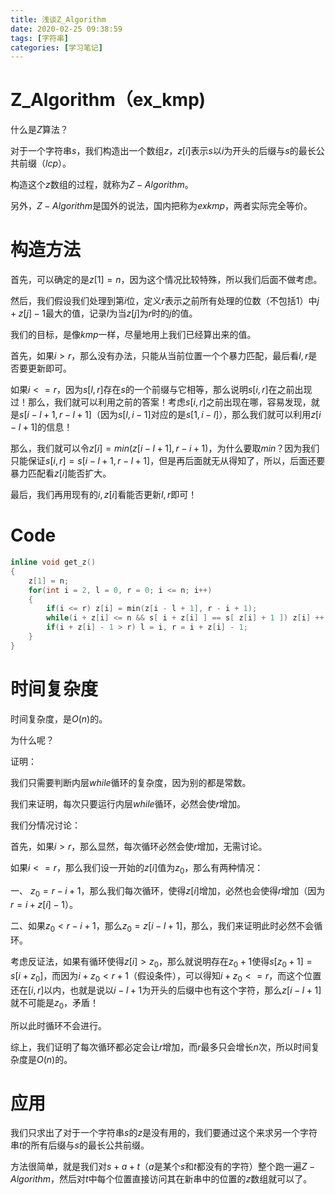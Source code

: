 ```yaml
---
title: 浅谈Z_Algorithm
date: 2020-02-25 09:38:59
tags: [字符串]
categories: [学习笔记]
---
```


# Z_Algorithm（ex_kmp)

什么是$Z$算法？

对于一个字符串$s$，我们构造出一个数组$z$，$z[i]$表示$s$以$i$为开头的后缀与$s$的最长公共前缀（$lcp$）。

构造这个$z$数组的过程，就称为$Z-Algorithm$。

另外，$Z-Algorithm$是国外的说法，国内把称为$exkmp$，两者实际完全等价。

<!--more-->

# 构造方法

首先，可以确定的是$z[1]=n$，因为这个情况比较特殊，所以我们后面不做考虑。

然后，我们假设我们处理到第$i$位，定义$r$表示之前所有处理的位数（不包括$1$）中$j+z[j]-1$最大的值，记录$l$为当$z[j]$为$r$时的$j$的值。

我们的目标，是像$kmp$一样，尽量地用上我们已经算出来的值。

首先，如果$i>r$，那么没有办法，只能从当前位置一个个暴力匹配，最后看$l,r$是否要更新即可。

如果$i<=r$，因为$s[l,r]$存在$s$的一个前缀与它相等，那么说明$s[i,r]$在之前出现过！那么，我们就可以利用之前的答案！考虑$s[i,r]$之前出现在哪，容易发现，就是$s[i-l+1,r-l+1]$（因为$s[l,i-1]$对应的是$s[1,i-l]$），那么我们就可以利用$z[i-l+1]$的信息！

那么，我们就可以令$z[i]=min(z[i-l+ 1],r-i+1)$，为什么要取$min$？因为我们只能保证$s[i,r]=s[i-l+1,r-l+1]$，但是再后面就无从得知了，所以，后面还要暴力匹配看$z[i]$能否扩大。

最后，我们再用现有的$i,z[i]$看能否更新$l,r$即可！

# Code

```c++
inline void get_z()
{
    z[1] = n;
    for(int i = 2, l = 0, r = 0; i <= n; i++)
    {
    	if(i <= r) z[i] = min(z[i - l + 1], r - i + 1);
        while(i + z[i] <= n && s[ i + z[i] ] == s[ z[i] + 1 ]) z[i] ++;
        if(i + z[i] - 1 > r) l = i, r = i + z[i] - 1;
    }
}
```

# 时间复杂度

时间复杂度，是$O(n)$的。

为什么呢？

证明：

我们只需要判断内层$while$循环的复杂度，因为别的都是常数。

我们来证明，每次只要运行内层$while$循环，必然会使$r$增加。

我们分情况讨论：

首先，如果$i>r$，那么显然，每次循环必然会使$r$增加，无需讨论。

如果$i<=r$，那么我们设一开始的$z[i]$值为$z_0$，那么有两种情况：

一、 $z_0=r-i+1$，那么我们每次循环，使得$z[i]$增加，必然也会使得$r$增加（因为$r=i+z[i]-1$）。

二、如果$z_0 < r-i+1$，那么$z_0=z[i-l+1]$，那么，我们来证明此时必然不会循环。

考虑反证法，如果有循环使得$z[i]>z_0$，那么就说明存在$z_0+1$使得$s[z_0+1]=s[i+z_0]$，而因为$i+z_0<r+1$（假设条件），可以得知$i+z_0<=r$，而这个位置还在$[i,r]$以内，也就是说以$i-l+1$为开头的后缀中也有这个字符，那么$z[i-l+1]$就不可能是$z_0$，矛盾！

所以此时循环不会进行。

综上，我们证明了每次循环都必定会让$r$增加，而$r$最多只会增长$n$次，所以时间复杂度是$O(n)$的。

# 应用

我们只求出了对于一个字符串$s$的$z$是没有用的，我们要通过这个来求另一个字符串$t$的所有后缀与$s$的最长公共前缀。

方法很简单，就是我们对$s+a+t$（$a$是某个$s$和$t$都没有的字符）整个跑一遍$Z-Algorithm$，然后对$t$中每个位置直接访问其在新串中的位置的$z$数组就可以了。

